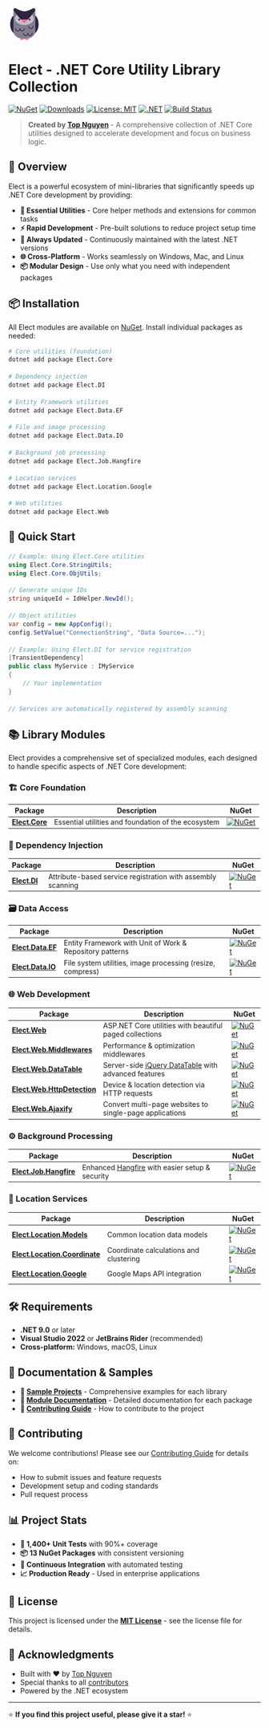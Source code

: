 ![Logo](Logo.png)

# Elect - .NET Core Utility Library Collection

[![NuGet](https://img.shields.io/nuget/v/Elect.Core.svg)](https://www.nuget.org/packages?q=TopNguyen)
[![Downloads](https://img.shields.io/nuget/dt/Elect.Core.svg)](https://www.nuget.org/packages?q=TopNguyen)
[![License: MIT](https://img.shields.io/badge/License-MIT-yellow.svg)](https://opensource.org/licenses/MIT)
[![.NET](https://img.shields.io/badge/.NET-9.0-blue.svg)](https://dotnet.microsoft.com/download/dotnet/9.0)
[![Build Status](https://github.com/topnguyen/Elect/workflows/CI/badge.svg)](https://github.com/topnguyen/Elect/actions)

> **Created by [Top Nguyen](http://topnguyen.com)** - A comprehensive collection of .NET Core utilities designed to accelerate development and focus on business logic.

## 🚀 Overview

Elect is a powerful ecosystem of mini-libraries that significantly speeds up .NET Core development by providing:

- **🔧 Essential Utilities** - Core helper methods and extensions for common tasks
- **⚡ Rapid Development** - Pre-built solutions to reduce project setup time
- **🔄 Always Updated** - Continuously maintained with the latest .NET versions
- **🌐 Cross-Platform** - Works seamlessly on Windows, Mac, and Linux
- **📦 Modular Design** - Use only what you need with independent packages

## 📦 Installation

All Elect modules are available on [NuGet](https://www.nuget.org/packages?q=TopNguyen). Install individual packages as needed:

```bash
# Core utilities (foundation)
dotnet add package Elect.Core

# Dependency injection
dotnet add package Elect.DI

# Entity Framework utilities
dotnet add package Elect.Data.EF

# File and image processing
dotnet add package Elect.Data.IO

# Background job processing
dotnet add package Elect.Job.Hangfire

# Location services
dotnet add package Elect.Location.Google

# Web utilities
dotnet add package Elect.Web
```

## 🔧 Quick Start

```csharp
// Example: Using Elect.Core utilities
using Elect.Core.StringUtils;
using Elect.Core.ObjUtils;

// Generate unique IDs
string uniqueId = IdHelper.NewId();

// Object utilities
var config = new AppConfig();
config.SetValue("ConnectionString", "Data Source=...");

// Example: Using Elect.DI for service registration
[TransientDependency]
public class MyService : IMyService
{
    // Your implementation
}

// Services are automatically registered by assembly scanning
```

## 📚 Library Modules

Elect provides a comprehensive set of specialized modules, each designed to handle specific aspects of .NET Core development:

### 🏗️ Core Foundation
| Package | Description | NuGet |
|---------|-------------|-------|
| **[Elect.Core](https://github.com/topnguyen/Elect/tree/master/src/Elect.Core/README.md)** | Essential utilities and foundation of the ecosystem | [![NuGet](https://img.shields.io/nuget/v/Elect.Core.svg)](https://www.nuget.org/packages/Elect.Core) |

### 🔧 Dependency Injection
| Package | Description | NuGet |
|---------|-------------|-------|
| **[Elect.DI](https://github.com/topnguyen/Elect/tree/master/src/DI/Elect.DI/README.md)** | Attribute-based service registration with assembly scanning | [![NuGet](https://img.shields.io/nuget/v/Elect.DI.svg)](https://www.nuget.org/packages/Elect.DI) |

### 🗃️ Data Access
| Package | Description | NuGet |
|---------|-------------|-------|
| **[Elect.Data.EF](https://github.com/topnguyen/Elect/tree/master/src/Data/Elect.Data.EF/README.md)** | Entity Framework with Unit of Work & Repository patterns | [![NuGet](https://img.shields.io/nuget/v/Elect.Data.EF.svg)](https://www.nuget.org/packages/Elect.Data.EF) |
| **[Elect.Data.IO](https://github.com/topnguyen/Elect/tree/master/src/Data/Elect.Data.IO/README.md)** | File system utilities, image processing (resize, compress) | [![NuGet](https://img.shields.io/nuget/v/Elect.Data.IO.svg)](https://www.nuget.org/packages/Elect.Data.IO) |

### 🌐 Web Development
| Package | Description | NuGet |
|---------|-------------|-------|
| **[Elect.Web](https://github.com/topnguyen/Elect/tree/master/src/Web/Elect.Web/README.md)** | ASP.NET Core utilities with beautiful paged collections | [![NuGet](https://img.shields.io/nuget/v/Elect.Web.svg)](https://www.nuget.org/packages/Elect.Web) |
| **[Elect.Web.Middlewares](https://github.com/topnguyen/Elect/tree/master/src/Web/Elect.Web.Middlewares/README.md)** | Performance & optimization middlewares | [![NuGet](https://img.shields.io/nuget/v/Elect.Web.Middlewares.svg)](https://www.nuget.org/packages/Elect.Web.Middlewares) |
| **[Elect.Web.DataTable](https://github.com/topnguyen/Elect/tree/master/src/Web/Elect.Web.DataTable/README.md)** | Server-side [jQuery DataTable](https://datatables.net/) with advanced features | [![NuGet](https://img.shields.io/nuget/v/Elect.Web.DataTable.svg)](https://www.nuget.org/packages/Elect.Web.DataTable) |
| **[Elect.Web.HttpDetection](https://github.com/topnguyen/Elect/tree/master/src/Web/Elect.Web.HttpDetection/README.md)** | Device & location detection via HTTP requests | [![NuGet](https://img.shields.io/nuget/v/Elect.Web.HttpDetection.svg)](https://www.nuget.org/packages/Elect.Web.HttpDetection) |
| **[Elect.Web.Ajaxify](https://github.com/topnguyen/Elect/tree/master/src/Web/Elect.Web.Ajaxify/README.md)** | Convert multi-page websites to single-page applications | [![NuGet](https://img.shields.io/nuget/v/Elect.Web.Ajaxify.svg)](https://www.nuget.org/packages/Elect.Web.Ajaxify) |

### ⚙️ Background Processing
| Package | Description | NuGet |
|---------|-------------|-------|
| **[Elect.Job.Hangfire](https://github.com/topnguyen/Elect/tree/master/src/Job/Elect.Job.Hangfire/README.md)** | Enhanced [Hangfire](https://github.com/HangfireIO/Hangfire) with easier setup & security | [![NuGet](https://img.shields.io/nuget/v/Elect.Job.Hangfire.svg)](https://www.nuget.org/packages/Elect.Job.Hangfire) |

### 📍 Location Services
| Package | Description | NuGet |
|---------|-------------|-------|
| **[Elect.Location.Models](https://github.com/topnguyen/Elect/tree/master/src/Location/Elect.Location.Models/README.md)** | Common location data models | [![NuGet](https://img.shields.io/nuget/v/Elect.Location.Models.svg)](https://www.nuget.org/packages/Elect.Location.Models) |
| **[Elect.Location.Coordinate](https://github.com/topnguyen/Elect/tree/master/src/Location/Elect.Location.Coordinate/README.md)** | Coordinate calculations and clustering | [![NuGet](https://img.shields.io/nuget/v/Elect.Location.Coordinate.svg)](https://www.nuget.org/packages/Elect.Location.Coordinate) |
| **[Elect.Location.Google](https://github.com/topnguyen/Elect/tree/master/src/Location/Elect.Location.Google/README.md)** | Google Maps API integration | [![NuGet](https://img.shields.io/nuget/v/Elect.Location.Google.svg)](https://www.nuget.org/packages/Elect.Location.Google) |

## 🛠️ Requirements

- **.NET 9.0** or later
- **Visual Studio 2022** or **JetBrains Rider** (recommended)
- **Cross-platform:** Windows, macOS, Linux

## 📖 Documentation & Samples

- **📁 [Sample Projects](./samples/)** - Comprehensive examples for each library
- **📄 [Module Documentation](./src/)** - Detailed documentation for each package
- **🚀 [Contributing Guide](./CONTRIBUTING.md)** - How to contribute to the project

## 🤝 Contributing

We welcome contributions! Please see our [Contributing Guide](CONTRIBUTING.md) for details on:
- How to submit issues and feature requests
- Development setup and coding standards
- Pull request process

## 📊 Project Stats

- **🧪 1,400+ Unit Tests** with 90%+ coverage
- **📦 13 NuGet Packages** with consistent versioning
- **🔄 Continuous Integration** with automated testing
- **📈 Production Ready** - Used in enterprise applications

## 📄 License

This project is licensed under the **[MIT License](LICENSE)** - see the license file for details.

## 🙏 Acknowledgments

- Built with ❤️ by [Top Nguyen](http://topnguyen.com)
- Special thanks to all [contributors](https://github.com/topnguyen/Elect/graphs/contributors)
- Powered by the .NET ecosystem

---

⭐ **If you find this project useful, please give it a star!** ⭐
